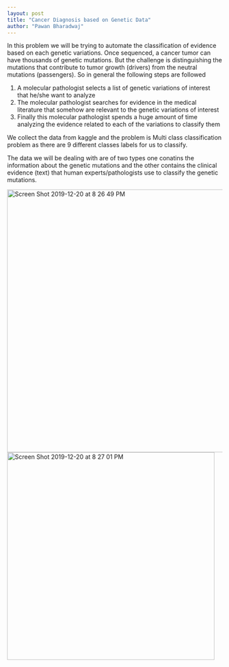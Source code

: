 ```yaml
---
layout: post
title: "Cancer Diagnosis based on Genetic Data"
author: "Pawan Bharadwaj"
---
```



In this problem we will be trying to automate the classification of evidence based on each genetic variations.
Once sequenced, a cancer tumor can have thousands of genetic mutations. But the challenge is distinguishing the mutations that contribute to tumor growth (drivers) from the neutral mutations (passengers). So in general the following steps are followed 
 1) A molecular pathologist selects a list of genetic variations of interest that he/she want to analyze
 2) The molecular pathologist searches for evidence in the medical literature that somehow are relevant to the genetic variations of interest
 3) Finally this molecular pathologist spends a huge amount of time analyzing the evidence related to each of the variations to classify them
 
We collect the data from kaggle and the problem is  Multi class classification problem as there are 9 different classes labels  for us to classify. 

The data we will be dealing with are of two types one conatins the information about the genetic mutations and the other contains the clinical evidence (text) that  human experts/pathologists use to classify the genetic mutations.

<img width="614" alt="Screen Shot 2019-12-20 at 8 26 49 PM" src="https://user-images.githubusercontent.com/16144527/71263085-366df180-2367-11ea-8ab7-c5d5dd425d30.png">
<img width="485" alt="Screen Shot 2019-12-20 at 8 27 01 PM" src="https://user-images.githubusercontent.com/16144527/71263090-3837b500-2367-11ea-8545-1edf0d2a6ec2.png">

